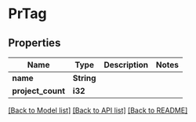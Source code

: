 # PrTag

## Properties

Name | Type | Description | Notes
------------ | ------------- | ------------- | -------------
**name** | **String** |  | 
**project_count** | **i32** |  | 

[[Back to Model list]](../README.md#documentation-for-models) [[Back to API list]](../README.md#documentation-for-api-endpoints) [[Back to README]](../README.md)


